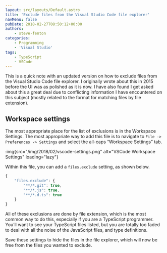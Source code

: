 ```yaml
---
layout: src/layouts/Default.astro
title: 'Exclude files from the Visual Studio Code file explorer'
navMenu: false
pubDate: 2018-02-27T08:50:12+00:00
authors:
    - steve-fenton
categories:
    - Programming
    - 'Visual Studio'
tags:
    - TypeScript
    - VSCode
---
```


This is a quick note with an updated version on how to exclude files from the Visual Studio Code file explorer. I originally wrote about this in 2015 before the UI was as polished as it is now. I have also found I get asked about this a great deal due to conflicting information I have encountered on this subject (mostly related to the format for matching files by file extension).

## Workspace settings

The most appropriate place for the list of exclusions is in the Workspace Settings. The most appropriate way to add this file is to navigate to `File -> Preferences -> Settings` and select the all-caps “Workspace Settings” tab.

:img{src="/img/2018/02/vscode-settings.png" alt="VSCode Workspace Settings" loading="lazy"}

Within this file, you can add a `files.exclude` setting, as shown below.

```javascript
{
    "files.exclude": {
        "**/*.git": true,
        "**/*.js": true,
        "**/*.d.ts": true
    }
}
```

All of these exclusions are done by file extension, which is the most common way to do this, especially if you are a TypeScript programmer. You’ll want to see your TypeScript files listed, but you are totally too faded to deal with all the noise of the JavaScript files, and type definitions.

Save these settings to hide the files in the file explorer, which will now be free from the files you wanted to exclude.